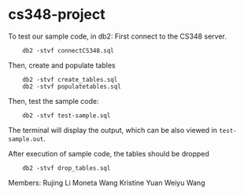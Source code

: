 # cs348-project

To test our sample code, in db2:
First connect to the CS348 server.
````
    db2 -stvf connectCS348.sql
````
Then, create and populate tables
````
    db2 -stvf create_tables.sql
    db2 -stvf populatetables.sql
````
Then, test the sample code:
````
    db2 -stvf test-sample.sql
````
The terminal will display the output, which can be also viewed in `test-sample.out`.
  
After execution of sample code, the tables should be dropped
````
    db2 -stvf drop_tables.sql
````

Members:
Rujing Li
Moneta Wang
Kristine Yuan
Weiyu Wang

